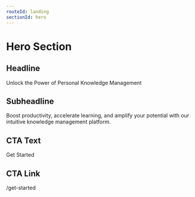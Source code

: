 ```yaml
---
routeId: landing
sectionId: hero
---
```

# Hero Section

## Headline
Unlock the Power of Personal Knowledge Management

## Subheadline
Boost productivity, accelerate learning, and amplify your potential with our intuitive knowledge management platform.

## CTA Text
Get Started

## CTA Link
/get-started
